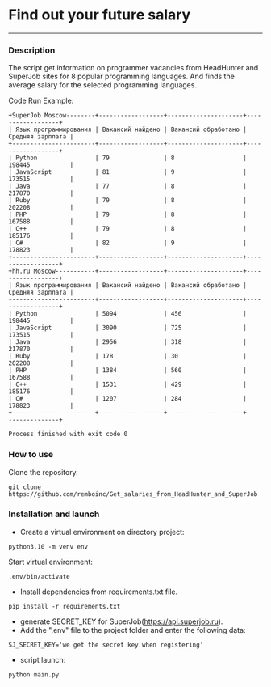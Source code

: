 # Find out your future salary
****
### Description
The script get information on programmer vacancies from 
HeadHunter and SuperJob sites for 8 popular programming languages. And finds the average salary for the selected programming languages.

Code Run Example:

```
+SuperJob Moscow--------+------------------+---------------------+------------------+
| Язык программирования | Вакансий найдено | Вакансий обработано | Средняя зарплата |
+-----------------------+------------------+---------------------+------------------+
| Python                | 79               | 8                   | 198445           |
| JavaScript            | 81               | 9                   | 173515           |
| Java                  | 77               | 8                   | 217870           |
| Ruby                  | 79               | 8                   | 202208           |
| PHP                   | 79               | 8                   | 167588           |
| C++                   | 79               | 8                   | 185176           |
| C#                    | 82               | 9                   | 178823           |
+-----------------------+------------------+---------------------+------------------+
+hh.ru Moscow-----------+------------------+---------------------+------------------+
| Язык программирования | Вакансий найдено | Вакансий обработано | Средняя зарплата |
+-----------------------+------------------+---------------------+------------------+
| Python                | 5094             | 456                 | 198445           |
| JavaScript            | 3090             | 725                 | 173515           |
| Java                  | 2956             | 318                 | 217870           |
| Ruby                  | 178              | 30                  | 202208           |
| PHP                   | 1384             | 560                 | 167588           |
| C++                   | 1531             | 429                 | 185176           |
| C#                    | 1207             | 284                 | 178823           |
+-----------------------+------------------+---------------------+------------------+

Process finished with exit code 0
```
### How to use
Clone the repository.
```
git clone https://github.com/remboinc/Get_salaries_from_HeadHunter_and_SuperJob
```
### Installation and launch
- Create a virtual environment on directory project:
```
python3.10 -m venv env
```
Start virtual environment:
```
.env/bin/activate
```
- Install dependencies from requirements.txt file.
```
pip install -r requirements.txt
```

- generate SECRET_KEY for SuperJob(https://api.superjob.ru).
-  Add the ".env" file to the project folder and enter the following data:
```
SJ_SECRET_KEY='we get the secret key when registering'
```
-  script launch:
```
python main.py
```
